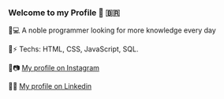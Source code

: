 ### Welcome to my Profile 👋 🇧🇷

 🔸💻 A noble programmer looking for more knowledge every day
 
 🔸⚡️ Techs: HTML, CSS, JavaScript, SQL.
 
 🔸📷 [My profile on Instagram](https://www.instagram.com/viictorreiss/)
 
 🔸📝 [My profile on Linkedin](http://github.com)


<!--
**Viictorreiss/Viictorreiss** is a ✨ _special_ ✨ repository because its `README.md` (this file) appears on your GitHub profile.

Here are some ideas to get you started:

- 🔭 I’m currently working on ...
- 🌱 I’m currently learning ...
- 👯 I’m looking to collaborate on ...
- 🤔 I’m looking for help with ...
- 💬 Ask me about ...
- 📫 How to reach me: ...
- 😄 Pronouns: ...
- ⚡ Fun fact: ...
-->
